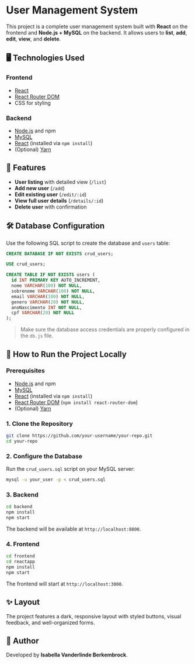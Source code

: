 # User Management System

This project is a complete user management system built with **React** on the frontend and **Node.js + MySQL** on the backend. It allows users to **list**, **add**, **edit**, **view**, and **delete**.

## 🖥️ Technologies Used

### Frontend

* [React](https://reactjs.org/)
* [React Router DOM](https://reactrouter.com/)
* CSS for styling

### Backend

* [Node.js](https://nodejs.org/) and npm
* [MySQL](https://www.mysql.com/)
* [React](https://reactjs.org/) (installed via `npm install`)
* (Optional) [Yarn](https://yarnpkg.com/)

## 🚀 Features

* **User listing** with detailed view (`/list`)
* **Add new user** (`/add`)
* **Edit existing user** (`/edit/:id`)
* **View full user details** (`/details/:id`)
* **Delete user** with confirmation

## 🛠️ Database Configuration

Use the following SQL script to create the database and `users` table:

```sql
CREATE DATABASE IF NOT EXISTS crud_users;

USE crud_users;

CREATE TABLE IF NOT EXISTS users (
  id INT PRIMARY KEY AUTO_INCREMENT,
  nome VARCHAR(100) NOT NULL,
  sobrenome VARCHAR(100) NOT NULL,
  email VARCHAR(100) NOT NULL,
  genero VARCHAR(20) NOT NULL,
  anoNascimento INT NOT NULL,
  cpf VARCHAR(20) NOT NULL
);
```

> Make sure the database access credentials are properly configured in the `db.js` file.

## 🚀 How to Run the Project Locally

### Prerequisites

* [Node.js](https://nodejs.org/) and npm
* [MySQL](https://www.mysql.com/)
* [React](https://reactjs.org/) (installed via `npm install`)
* [React Router DOM](https://reactrouter.com/) (`npm install react-router-dom`)
* (Optional) [Yarn](https://yarnpkg.com/)

### 1. Clone the Repository

```bash
git clone https://github.com/your-username/your-repo.git
cd your-repo
```

### 2. Configure the Database

Run the `crud_users.sql` script on your MySQL server:

```bash
mysql -u your_user -p < crud_users.sql
```

### 3. Backend

```bash
cd backend
npm install
npm start
```

The backend will be available at `http://localhost:8800`.

### 4. Frontend

```bash
cd frontend
cd reactapp
npm install
npm start
```

The frontend will start at `http://localhost:3000`.

## ✨ Layout

The project features a dark, responsive layout with styled buttons, visual feedback, and well-organized forms.

## 👤 Author

Developed by **Isabella Vanderlinde Berkembrock**.
